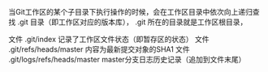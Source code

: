 
当Git工作区的某个子目录下执行操作的时候，会在工作区目录中依次向上递归查找 .git 目录（即工作区对应的版本库）， .git 所在的目录就是工作区根目录，

文件 .git/index 记录了工作区文件状态（即暂存区的状态）
文件 .git/refs/heads/master 内容为最新提交对象的SHA1
文件 .git/logs/refs/heads/master master分支日志历史记录（追加到文件末尾）
